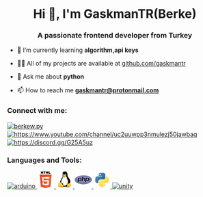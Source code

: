 <h1 align="center">Hi 👋, I'm GaskmanTR(Berke)</h1>
<h3 align="center">A passionate frontend developer from Turkey</h3>

- 🌱 I’m currently learning **algorithm,api keys**

- 👨‍💻 All of my projects are available at [github.com/gaskmantr](github.com/gaskmantr)

- 💬 Ask me about **python**

- 📫 How to reach me **gaskmantr@protonmail.com**

<h3 align="left">Connect with me:</h3>
<p align="left">
<a href="https://instagram.com/berkew.py" target="blank"><img align="center" src="https://cdn.jsdelivr.net/npm/simple-icons@3.0.1/icons/instagram.svg" alt="berkew.py" height="30" width="40" /></a>
<a href="https://www.youtube.com/c/https://www.youtube.com/channel/uc2uuwpp3nmulezj50jawbaq" target="blank"><img align="center" src="https://cdn.jsdelivr.net/npm/simple-icons@3.0.1/icons/youtube.svg" alt="https://www.youtube.com/channel/uc2uuwpp3nmulezj50jawbaq" height="30" width="40" /></a>
<a href="https://discord.gg/https://discord.gg/G25A5uz" target="blank"><img align="center" src="https://cdn.jsdelivr.net/npm/simple-icons@3.0.1/icons/discord.svg" alt="https://discord.gg/G25A5uz" height="30" width="40" /></a>
</p>

<h3 align="left">Languages and Tools:</h3>
<p align="left"> <a href="https://www.arduino.cc/" target="_blank"> <img src="https://cdn.worldvectorlogo.com/logos/arduino-1.svg" alt="arduino" width="40" height="40"/> </a> <a href="https://www.w3.org/html/" target="_blank"> <img src="https://raw.githubusercontent.com/devicons/devicon/master/icons/html5/html5-original-wordmark.svg" alt="html5" width="40" height="40"/> </a> <a href="https://www.linux.org/" target="_blank"> <img src="https://raw.githubusercontent.com/devicons/devicon/master/icons/linux/linux-original.svg" alt="linux" width="40" height="40"/> </a> <a href="https://www.php.net" target="_blank"> <img src="https://raw.githubusercontent.com/devicons/devicon/master/icons/php/php-original.svg" alt="php" width="40" height="40"/> </a> <a href="https://www.python.org" target="_blank"> <img src="https://raw.githubusercontent.com/devicons/devicon/master/icons/python/python-original.svg" alt="python" width="40" height="40"/> </a> <a href="https://unity.com/" target="_blank"> <img src="https://www.vectorlogo.zone/logos/unity3d/unity3d-icon.svg" alt="unity" width="40" height="40"/> </a> </p>
